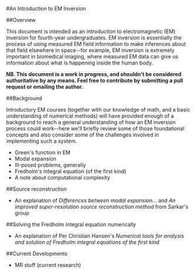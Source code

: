 #An Introduction to EM Inversion

##Overview

This document is intended as an introduction to electromagnetic (EM) inversion for fourth-year undergraduates. EM inversion is essentially the process of using measured EM field information to make inferences about that field elsewhere in space--for example, EM inversion is extremely important in biomedical imaging, where measured EM data can give us information about what is happening inside the human body.

**NB. This document is a work in progress, and shouldn't be considered authoritative by any means. Feel free to contribute by submitting a pull request or emailing the author.**

##Background

Introductory EM courses (together with our knowledge of math, and a basic understanding of numerical methods) will have provided enough of a background to reach a general understanding of how an EM inversion process could work--here we'll briefly review some of those foundational concepts and also consider some of the challenges involved in implementing such a system.

 * Green's function in EM
 * Modal expansion
 * Ill-posed problems, generally
 * Fredholm's integral equation (of the first kind)
 * A note about computational complexity

##Source reconstruction

 * An explanation of *Differences between modal expansion...* and *An improved super-resolution source reconstruction method* from Sarkar's group

##Solving the Fredholm integral equation numerically

 * An explanation of Per Christian Hansen's *Numerical tools for analysis and solution of Fredholm integral equations of the first kind*

##Current Developments

 * MR stuff (current research)
